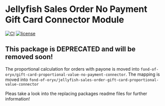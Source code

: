 # Jellyfish Sales Order No Payment Gift Card Connector Module
[![CI](https://github.com/fond-of-oryx/jellyfish-sales-order-no-payment-gift-card-connector/actions/workflows/main.yml/badge.svg)](https://github.com/fond-of-oryx/jellyfish-sales-order-no-payment-gift-card-connector/actions/workflows/main.yml)
[![license](https://img.shields.io/github/license/fond-of-oryx/jellyfish-sales-order-no-payment-gift-card-connector.svg)](https://packagist.org/packages/fond-of-oryx/jellyfish-sales-order-no-payment-gift-card-connector)

## This package is DEPRECATED and will be removed soon!

The proportional calculation for orders with payone is moved into `fond-of-oryx/gift-card-proportional-value-no-payment-connector`.
The mapping is moved into `fond-of-oryx/jellyfish-sales-order-gift-card-proportional-value-connector`

Pleas take a look into the replacing packages readme files for further information!
